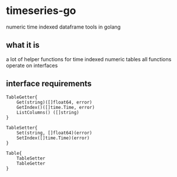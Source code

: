 # timeseries-go
numeric time indexed dataframe tools in golang

## what it is
a lot of helper functions for time indexed numeric tables
all functions operate on interfaces

## interface requirements
```
TableGetter{
    Get(string)([]float64, error)
    GetIndex()([]time.Time, error)
    ListColumns() ([]string)
}
```

```
TableSetter{
    Set(string, []float64)(error)
    SetIndex([]time.Time)(error)
}
```

```
Table{
    TableSetter
    TableGetter
}
```